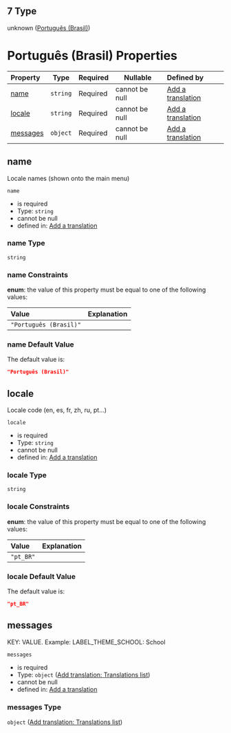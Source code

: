 ## 7 Type

unknown ([Português (Brasil)](add-translation-anyof-português-brasil.md))

# Português (Brasil) Properties

| Property              | Type     | Required | Nullable       | Defined by                                                                                                                                                      |
| :-------------------- | -------- | -------- | -------------- | :-------------------------------------------------------------------------------------------------------------------------------------------------------------- |
| [name](#name)         | `string` | Required | cannot be null | [Add a translation](add-translation-anyof-português-brasil-properties-name.md "add-translation.json#/anyOf/7/properties/name")                                  |
| [locale](#locale)     | `string` | Required | cannot be null | [Add a translation](add-translation-anyof-português-brasil-properties-locale.md "add-translation.json#/anyOf/7/properties/locale")                              |
| [messages](#messages) | `object` | Required | cannot be null | [Add a translation](add-translation-anyof-português-brasil-properties-add-translation-translations-list.md "add-translation.json#/anyOf/7/properties/messages") |

## name

Locale names (shown onto the main menu)


`name`

-   is required
-   Type: `string`
-   cannot be null
-   defined in: [Add a translation](add-translation-anyof-português-brasil-properties-name.md "add-translation.json#/anyOf/7/properties/name")

### name Type

`string`

### name Constraints

**enum**: the value of this property must be equal to one of the following values:

| Value                  | Explanation |
| :--------------------- | ----------- |
| `"Português (Brasil)"` |             |

### name Default Value

The default value is:

```json
"Português (Brasil)"
```

## locale

Locale code (en, es, fr, zh, ru, pt...)


`locale`

-   is required
-   Type: `string`
-   cannot be null
-   defined in: [Add a translation](add-translation-anyof-português-brasil-properties-locale.md "add-translation.json#/anyOf/7/properties/locale")

### locale Type

`string`

### locale Constraints

**enum**: the value of this property must be equal to one of the following values:

| Value     | Explanation |
| :-------- | ----------- |
| `"pt_BR"` |             |

### locale Default Value

The default value is:

```json
"pt_BR"
```

## messages

KEY: VALUE. Example: LABEL_THEME_SCHOOL: School


`messages`

-   is required
-   Type: `object` ([Add translation: Translations list](add-translation-anyof-português-brasil-properties-add-translation-translations-list.md))
-   cannot be null
-   defined in: [Add a translation](add-translation-anyof-português-brasil-properties-add-translation-translations-list.md "add-translation.json#/anyOf/7/properties/messages")

### messages Type

`object` ([Add translation: Translations list](add-translation-anyof-português-brasil-properties-add-translation-translations-list.md))
